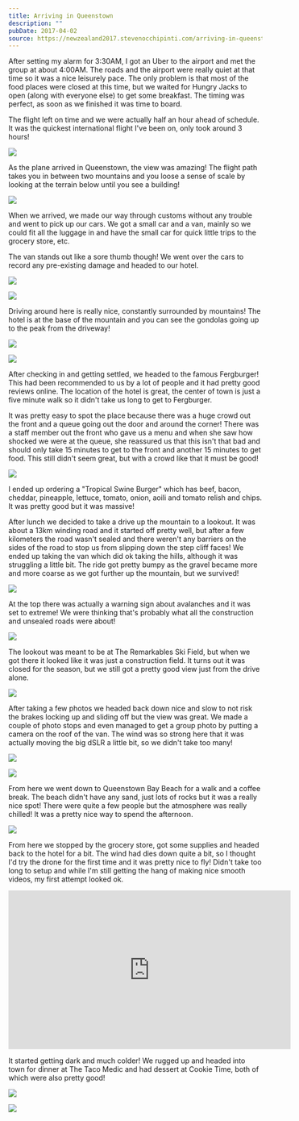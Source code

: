 ```yaml
---
title: Arriving in Queenstown
description: ""
pubDate: 2017-04-02
source: https://newzealand2017.stevenocchipinti.com/arriving-in-queenstown/
---
```


After setting my alarm for 3:30AM, I got an Uber to the airport and met the
group at about 4:00AM. The roads and the airport were really quiet at that time
so it was a nice leisurely pace. The only problem is that most of the food
places were closed at this time, but we waited for Hungry Jacks to open (along
with everyone else) to get some breakfast. The timing was perfect, as soon as we
finished it was time to board.

The flight left on time and we were actually half an hour ahead of schedule.
It was the quickest international flight I've been on, only took around 3 hours!

[![](https://lh3.googleusercontent.com/fDXTxnFzlClOo0s-on9xqt0poqQZ57T7vQrEnNlCzMjco6aFSas7VheKm41IzHbiaZDMvZfHzuhpGFaYz-u5TRoiyQGW45qgV7-PrAhKBB1LuwMwlKJp0Gi03WFQCBe8vVr39Q)](https://photos.google.com/share/AF1QipN9gUwzIv1WZNIe4ddp6jf9hlmFBbIoFwDfBmsH2S7fGGvtmkDG48gMoFabMYX_Bg?key=WkZreXdRX3BnZjJnNVY0VGkwSzRLTE8wVTY5WTN3&source=ctrlq.org)

As the plane arrived in Queenstown, the view was amazing! The flight path takes
you in between two mountains and you loose a sense of scale by looking at the
terrain below until you see a building!

[![](https://lh3.googleusercontent.com/NXkcQw8vMCMp4pWy9y3elwYcvOpPmJA9a4-eUEpDnKCQqQ8C2BwR5_Lmb9xSUlZI4y_bmBK2HfuVXeZ26pruOSQeWaJLA9TCia45CwwhwR2uz3p4jah89BAbBwaZpZrUjIUHYg)](https://photos.google.com/share/AF1QipNLFi5CELSwXWmjmo43Vt9oPXojbwkUXFXCBaWSw3055C7ZBejArUPSmxdcljNj9Q?key=RkRYb3BYS0NaVDlPT2VCb0ZlZnp4ZkRibnpIWExR&source=ctrlq.org)

When we arrived, we made our way through customs without any trouble and went to
pick up our cars. We got a small car and a van, mainly so we could fit all the
luggage in and have the small car for quick little trips to the grocery store,
etc.

The van stands out like a sore thumb though! We went over the cars to record any
pre-existing damage and headed to our hotel.

[![](https://lh3.googleusercontent.com/umEi8TxkjY4BcGNcjLpUhxBGLSWyBL71FUgxath6f0elQRLcsvKUgxowiWeKVuuI3EGmpWypvfBtNKHJvkQEkRQBmMBTUq_7SwmYqT5dQx0iwn9mlm5zc0RoF5xSWCeueVE_YA)](https://photos.google.com/share/AF1QipPs-ELhmFiwt4r-siX8mx2wWHdBwRavSbU4NIT1YQhv8ykW17wMwnaerayCYNLC3g?key=eExzRENWdFg4c25ob1Jlc3RrWjQ2X0NTU09DNTZn&source=ctrlq.org)

[![](https://lh3.googleusercontent.com/nBHSQY0RhUShOqhYAy3GRF9xsUI-j_E-UwdVWYSyF_ZnQJL8FihpT6Wwte4TRSoEXg6G7YVclKnDhUDDCt4likfuoPx3wwK6mYfGAjwsdZzgeg5AXpGvcHSkPbTZc2y1RWgyug)](https://photos.google.com/share/AF1QipOc8GbiFPq6vPaaU7IcrtPby3YY2InrJLcyoQh9Y1W1fWjVKmQgHSfQNpFvq1Lhrg?key=Z3B6dUpTcno2TlN4dk5ZM0VPRFBkQ01SbFRMS013&source=ctrlq.org)

Driving around here is really nice, constantly surrounded by mountains!
The hotel is at the base of the mountain and you can see the gondolas going up
to the peak from the driveway!

[![](https://lh3.googleusercontent.com/m8Fu84i9qRInlPmVdFzRuADempAiJNYh2BOjTnVVRxseZeBNMwuvLT9vW7yUJzl9dAn3HuNAWV0jkGH0yQvPmhGQko3U4m-2wLUU_kAlWpi1uyyS6GZeWqwvxaLKOZx8Xlpf6g)](https://photos.google.com/share/AF1QipMzJsDXYYItgHuweCh389aO7keRXw9IgxCpT3IRptDPFuYfRlUX_sJXSaXDFz_lDg?key=M3BUbmZTMFRxbnFmV0xuMU1ZZzc3NlpBUWhMZDZn&source=ctrlq.org)

[![](https://lh3.googleusercontent.com/7KBHgrkzOX7wm8sA02eAUMWOKewJXn-lGREW06o1Tci068rJ_wcuGg7NrUKJTN5YdQKY7UMfAOXwKO_F6rrSYLeczrX4w3vG7gfhZPQNXV0PHwjxsTyLCmZK_ZGUkLuVXZZBDA)](https://photos.google.com/share/AF1QipP4wNUNOq0oKVfawJdzkq9G5NDDH1onLoahHPEfW1kuCg4F5BTto_i5aiMqhOE8gA?key=N3NxYTEyNlJjM0pSS2JjalJCYUZScEE1Vjg0UkJ3&source=ctrlq.org)

After checking in and getting settled, we headed to the famous Fergburger!
This had been recommended to us by a lot of people and it had pretty good
reviews online. The location of the hotel is great, the center of town is just a
five minute walk so it didn't take us long to get to Fergburger.

It was pretty easy to spot the place because there was a huge crowd out the
front and a queue going out the door and around the corner! There was a staff
member out the front who gave us a menu and when she saw how shocked we were at
the queue, she reassured us that this isn't that bad and should only take 15
minutes to get to the front and another 15 minutes to get food. This still
didn't seem great, but with a crowd like that it must be good!

[![](https://lh3.googleusercontent.com/RYtSiUTbqp2KrD4tYT8TxbinWQwtPSYJwbKrOc16qETaUgUbXG-W3qPRWnJKdHl7r7FirnKT_3rvndRKyGnGvEe95__LtVGY0RxXe5-2zqNSB0IhPvTET0KAVUOWxWt2SxxAMQ)](https://photos.google.com/share/AF1QipNU6AaCV7b_U8-9ZcRegPrhyBvy1SyygnWI_Ro3fB9lx_au-Z7Ow8x_aKpELJB_7g?key=dDV3RkpHVld5WE16RmRybW9PdC1pRG5MSHZaSUlB&source=ctrlq.org)

I ended up ordering a "Tropical Swine Burger" which has beef, bacon, cheddar,
pineapple, lettuce, tomato, onion, aoili and tomato relish and chips. It was
pretty good but it was massive!

After lunch we decided to take a drive up the mountain to a lookout. It was
about a 13km winding road and it started off pretty well, but after a few
kilometers the road wasn't sealed and there weren't any barriers on the sides of
the road to stop us from slipping down the step cliff faces! We ended up taking
the van which did ok taking the hills, although it was struggling a little bit.
The ride got pretty bumpy as the gravel became more and more coarse as we got
further up the mountain, but we survived!

[![](https://lh3.googleusercontent.com/OVnq8ZXsukOVscpyv6fGSvGIqz2C5C1OEtQeGhu7nwWoL4pz6bZddYM7HKonxBzeXPPPrHctBmBbtC1aqiTRs5MrJrbxg0SDMU4hxZzocgkdfxCxaQk7lUOpiu0JI31qI1096g)](https://photos.google.com/share/AF1QipNXRXFRKapy250mZZ_aPul7BJYzrp5PkrzOGZBtqaK7KRsUYe4ZrAIKiCmVGOocDA?key=aGFLdDdVMjhFckxTSTJJQXMydVpFTlROLXpubWh3&source=ctrlq.org)

At the top there was actually a warning sign about avalanches and it was set to
extreme! We were thinking that's probably what all the construction and unsealed
roads were about!

[![](https://lh3.googleusercontent.com/7vjIdp8Lx0v3L5bVHf8tzgQZ-wyZvTY7UY-Lzp0-DrtQps9nIh-I1O9in703eGBYKWVuaBCsWjwpzOmk0KYRzGlRNfmJQ02yPvpKJJLGsqw8aOhXRhmTFAVrg_S4Tld0_LBX6A)](https://photos.google.com/share/AF1QipOXSm7MWF9MTlHXhk6g-8YY1FuVehnP9_HND4XXiwXbRb9JMpCGtNkElh-b8BdPEg?key=dXkyQm5IYXVwTF85X0JUNUNpTXFOWWdUTFcxYVVB&source=ctrlq.org)

The lookout was meant to be at The Remarkables Ski Field, but when we got there
it looked like it was just a construction field. It turns out it was closed for
the season, but we still got a pretty good view just from the drive alone.

[![](https://lh3.googleusercontent.com/IFw6b8VZi3HLiF5iIHXG7x4Y20zkH_9fcjhSkdmy_wYJ6i3mYwPDQpe6l3Ip9XPJgxuWigmamMxdsjHkJt_knCFM0oNiZLY4Xo-CyctdLla3N_IU0oLwBLwQUWSzNo0xJ02blQ)](https://photos.google.com/share/AF1QipMbg9Y0s15ISw02YlM7xOgKIPYPFPRUftwy_OPew1WvI5Xlku2GB2YPtt_--Vfw1Q?key=YTgyaHZxNk9OYW1qMmhrckpoaE02T2VQNGRoMHNB&source=ctrlq.org)

After taking a few photos we headed back down nice and slow to not risk the
brakes locking up and sliding off but the view was great. We made a couple of
photo stops and even managed to get a group photo by putting a camera on the
roof of the van. The wind was so strong here that it was actually moving the big
dSLR a little bit, so we didn't take too many!

[![](https://lh3.googleusercontent.com/hxW2B8yJ7yVDMvHqUqJ_HLB5M4w8pN7wHMr6wR1WRqyFTOnOXKkD47CwlqNqWpkOiNbv96U0DIdekQWK8Ms2yJOSJR28qjU1SQTzmrtM2zjO_Bb1OVap6fpoAqWiFtsX7uCUPw)](https://photos.google.com/share/AF1QipO51aFLsNVhxbfZcOZ7-iC0u_Yq54-ESEk6VO3vM00CklHhI4IDX2r468bjagxlQA?key=V0Zad0dIbHc4dEtpX3VhTGctY0FSeFVDNnhWX3pn&source=ctrlq.org)

[![](https://lh3.googleusercontent.com/3ANq_GqPP1M8O9Ad_10ckVbA70tJejq5yuVEYJ1S_mqkFDNKU8MFiZh1u_-1N_VCwqk_j4qFywV-X65P1jbrdpxMg87k2aqUOZH1sRpTZGnf8zcMsbKXm6pMD3b8x1M7A3tAlA)](https://photos.google.com/share/AF1QipPKh80PLFktseBFzhwg-X1gRdrFIie_00k2CP6_3umXrqUN07bDM0JU7Lng55q2Hw?key=eHR5dUdqTE1YbmJuWGNtejBPZVdFaGNoYzVDd0JR&source=ctrlq.org)

From here we went down to Queenstown Bay Beach for a walk and a coffee break.
The beach didn't have any sand, just lots of rocks but it was a really nice
spot! There were quite a few people but the atmosphere was really chilled! It
was a pretty nice way to spend the afternoon.

[![](https://lh3.googleusercontent.com/5iv_UZSX2vdn0rKYAbnS9QG_zjcCIzBVd6Vm5oG4mWQOAsgondyIIGzHk0pJxOrZ6tg6wakkbgJ-s3iuDx32RCBwA1AG7Pq_trkfZVIPlhe_LoZ4TlzHOdjdC3ny0GmtBr82hg)](https://photos.google.com/share/AF1QipNQQCTtYgwWYQTg4dN7k3WzifcbljXr6v-7bZes3cSkkHn2v20v5YSdiVHNGExqbw?key=aUNXMWJadmJOOUVGd1ZRa2FfaTlZTXFjWWFzQlJ3&source=ctrlq.org)

From here we stopped by the grocery store, got some supplies and headed back to
the hotel for a bit. The wind had dies down quite a bit, so I thought I'd try
the drone for the first time and it was pretty nice to fly! Didn't take too long
to setup and while I'm still getting the hang of making nice smooth videos, my
first attempt looked ok.

<iframe class="youtube-video" width="560" height="315" src="https://www.youtube.com/embed/mgQq09zCnbQ" frameborder="0" allowfullscreen></iframe>

It started getting dark and much colder! We rugged up and headed into town for
dinner at The Taco Medic and had dessert at Cookie Time, both of which were also
pretty good!

[![](https://lh3.googleusercontent.com/5Qm2w0DbyFWQJ7_yWFNj8htr0yRAyDYp-6mcVdK5SOBUF8XAray2Ard5kvDYEG3uFsMfxv0ivuoLWaB7pBDsbh5AoDcFeD9rjxzS4STlldNimXhaDQxCosfVix-OzNvvwy0Pcg)](https://photos.google.com/share/AF1QipP6HPgZsTYhW9lv4RwwYiEXUQrgZ15OYIK2Vi0X8G-QzOFxDNIyln40s_jhlKB24w?key=dG9VMzMzYkRuTXBBYkZ0QUtYOVUweUJKdDFZWFZB&source=ctrlq.org)

[![](https://lh3.googleusercontent.com/SdjWhPZcExSsZNzayPU49GyL2B1bteo9CT4ZWUiOttCeqHlktioYvNVrB-O_HcV0wTt9SDMCnQejuaM3_78S-LeKu364zfA_8KwAIPXia3UiCpp1uvpCu6DbTldAoWi_tOGpEg)](https://photos.google.com/share/AF1QipMBGS5-8RweDKT1Gp2saUoRtq1MfySeKXn356d19DeAXj4LhNS3nv3P3I-sOBh_Hg?key=ZGdiOEQteDhXeFp5azdXaE9Wbll2T19XU2JRazFR&source=ctrlq.org)
